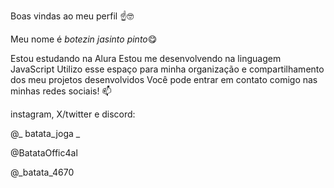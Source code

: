 Boas vindas ao meu perfil ☝️🤓

Meu nome é *botezin jasinto pinto*😋

Estou estudando na Alura
Estou me desenvolvendo na linguagem JavaScript
Utilizo esse espaço para minha organização e compartilhamento dos meu projetos desenvolvidos
Você pode entrar em contato comigo nas minhas redes sociais! 📫

instagram, X/twitter e discord:

@_ batata_joga _

@BatataOffic4al

@_batata_4670
